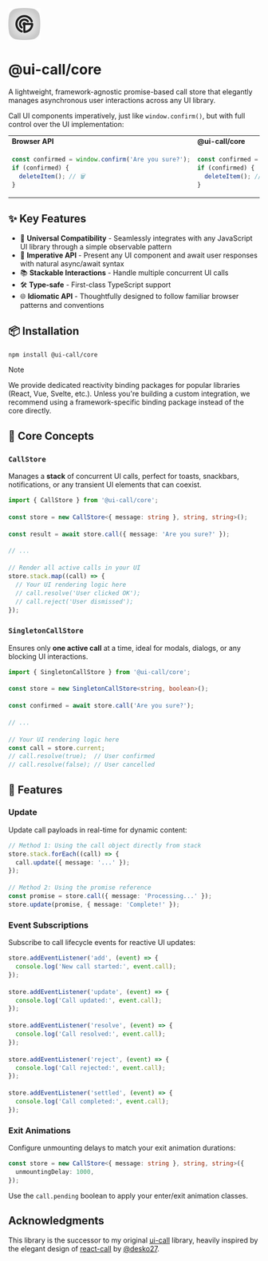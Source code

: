 ![@ui-call's Logo](../../docs/@ui-call.svg)

# @ui-call/core

A lightweight, framework-agnostic promise-based call store that elegantly manages asynchronous user interactions across any UI library.

Call UI components imperatively, just like `window.confirm()`, but with full control over the UI implementation:

<table>
<tr>
<td><strong>Browser API</strong></td>
<td><strong>@ui-call/core</strong></td>
</tr>
<tr>
<td>

```ts
const confirmed = window.confirm('Are you sure?');
if (confirmed) {
  deleteItem(); // 🗑️
}
```

</td>
<td>

```ts
const confirmed = await store.call('Are you sure?');
if (confirmed) {
  deleteItem(); // 🗑️
}
```

</td>
</tr>
</table>

## ✨ Key Features

- 🎯 **Universal Compatibility** - Seamlessly integrates with any JavaScript UI library through a simple observable pattern
- 📡 **Imperative API** - Present any UI component and await user responses with natural async/await syntax
- 📚 **Stackable Interactions** - Handle multiple concurrent UI calls
- 🛠️ **Type-safe** - First-class TypeScript support
- 🌐 **Idiomatic API** - Thoughtfully designed to follow familiar browser patterns and conventions

## 📦 Installation

```bash
npm install @ui-call/core
```

> [!NOTE]
> We provide dedicated reactivity binding packages for popular libraries (React, Vue, Svelte, etc.). Unless you're building a custom integration, we recommend using a framework-specific binding package instead of the core directly.

## 🧠 Core Concepts

### `CallStore`

Manages a **stack** of concurrent UI calls, perfect for toasts, snackbars, notifications, or any transient UI elements that can coexist.

```ts
import { CallStore } from '@ui-call/core';

const store = new CallStore<{ message: string }, string, string>();

const result = await store.call({ message: 'Are you sure?' });

// ...

// Render all active calls in your UI
store.stack.map((call) => {
  // Your UI rendering logic here
  // call.resolve('User clicked OK');
  // call.reject('User dismissed');
});
```

### `SingletonCallStore`

Ensures only **one active call** at a time, ideal for modals, dialogs, or any blocking UI interactions.

```ts
import { SingletonCallStore } from '@ui-call/core';

const store = new SingletonCallStore<string, boolean>();

const confirmed = await store.call('Are you sure?');

// ...

// Your UI rendering logic here
const call = store.current;
// call.resolve(true);  // User confirmed
// call.resolve(false); // User cancelled
```

## 🔧 Features

### Update

Update call payloads in real-time for dynamic content:

```ts
// Method 1: Using the call object directly from stack
store.stack.forEach((call) => {
  call.update({ message: '...' });
});

// Method 2: Using the promise reference
const promise = store.call({ message: 'Processing...' });
store.update(promise, { message: 'Complete!' });
```

### Event Subscriptions

Subscribe to call lifecycle events for reactive UI updates:

```ts
store.addEventListener('add', (event) => {
  console.log('New call started:', event.call);
});

store.addEventListener('update', (event) => {
  console.log('Call updated:', event.call);
});

store.addEventListener('resolve', (event) => {
  console.log('Call resolved:', event.call);
});

store.addEventListener('reject', (event) => {
  console.log('Call rejected:', event.call);
});

store.addEventListener('settled', (event) => {
  console.log('Call completed:', event.call);
});
```

### Exit Animations

Configure unmounting delays to match your exit animation durations:

```ts
const store = new CallStore<{ message: string }, string, string>({
  unmountingDelay: 1000,
});
```

Use the `call.pending` boolean to apply your enter/exit animation classes.

## Acknowledgments

This library is the successor to my original [ui-call](https://github.com/junwen-k/ui-call) library, heavily inspired by the elegant design of [react-call](https://github.com/desko27/react-call) by [@desko27](https://github.com/desko27).
